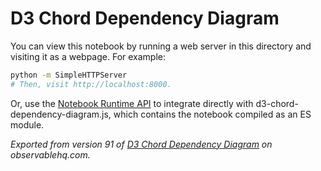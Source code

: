 # D3 Chord Dependency Diagram

You can view this notebook by running a web server in this directory and
visiting it as a webpage. For example:

```sh
python -m SimpleHTTPServer
# Then, visit http://localhost:8000.
```

Or, use the [Notebook Runtime API](https://github.com/observablehq/notebook-runtime) to
integrate directly with d3-chord-dependency-diagram.js, which contains the notebook compiled as an
ES module.

*Exported from version 91 of [D3 Chord Dependency Diagram](https://beta.observablehq.com/@mbostock/d3-chord-dependency-diagram) on observablehq.com.*